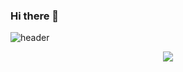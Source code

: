 ### Hi there 👋

<!--
**JeongMin-98/JeongMin-98** is a ✨ _special_ ✨ repository because its `README.md` (this file) appears on your GitHub profile.

Here are some ideas to get you started:

- 🔭 I’m currently working on ...
- 🌱 I’m currently learning ...
- 👯 I’m looking to collaborate on ...
- 🤔 I’m looking for help with ...
- 💬 Ask me about ...
- 📫 How to reach me: ...
- 😄 Pronouns: ...
- ⚡ Fun fact: ...
-->
![header](https://capsule-render.vercel.app/api?text=JeongMin%20Kim&textBg=False&type=rect&color=gradient&customColorList=0,2,2,2,2,3&height=400)

<p align="center">
<img src="https://github-readme-stats.vercel.app/api?username=JeongMin-98">
</p>

